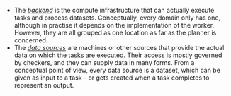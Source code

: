 - The [_backend_](/specification/design/components/backend.md) is the compute infrastructure that can actually execute tasks and process datasets. Conceptually, every domain only has one, although in practise it depends on the implementation of the worker. However, they are all grouped as one location as far as the planner is concerned.
- The [_data sources_](/specification/design/components/data_source.md) are machines or other sources that provide the actual data on which the tasks are executed. Their access is mostly governed by checkers, and they can supply data in many forms. From a conceptual point of view, every data source is a dataset, which can be given as input to a task - or gets created when a task completes to represent an output.
